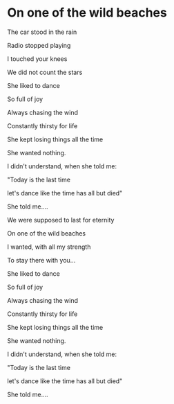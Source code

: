 
<h1>On one of the wild beaches</h1>

<p>The car stood in the rain</p>
<p>Radio stopped playing</p>
<p>I touched your knees</p>
<p>We did not count the stars</p>
 
<p>She liked to dance</p>
<p>So full of joy</p>
<p>Always chasing the wind</p>
<p>Constantly thirsty for life</p>
<p>She kept losing things all the time</p>
<p>She wanted nothing.</p>
<p>I didn't understand, when she told me:</p>
<p>"Today is the last time</p>
<p>let's dance like the time has all but died"</p>
<p>She told me....</p>
 
<p>We were supposed to last for eternity</p>
<p>On one of the wild beaches</p>
<p>I wanted, with all my strength</p>
<p>To stay there with you...</p>
 
<p>She liked to dance</p>
<p>So full of joy</p>
<p>Always chasing the wind</p>
<p>Constantly thirsty for life</p>
<p>She kept losing things all the time</p>
<p>She wanted nothing.</p>
<p>I didn't understand, when she told me:</p>
<p>"Today is the last time</p>
<p>let's dance like the time has all but died"</p>
<p>She told me....</p>
 

